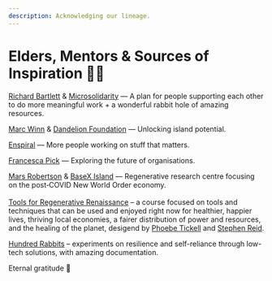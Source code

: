 ```yaml
---
description: Acknowledging our lineage.
---
```


# Elders, Mentors & Sources of Inspiration  🧙‍♂️

[Richard Bartlett](https://twitter.com/RichDecibels) & [Microsolidarity](http://microsolidarity.cc) — A plan for people supporting each other to do more meaningful work + a wonderful rabbit hole of amazing resources.

[Marc Winn](https://marcwinn.com) & [Dandelion Foundation](http://dandelion.gg) — Unlocking island potential.

[Enspiral](https://enspiral.com) — More people working on stuff that matters.

[Francesca Pick](https://www.francescapick.com) — Exploring the future of organisations.

[Mars Robertson](https://marsrobertson.com) & [BaseX Island](https://basexisland.com) — Regenerative research centre focusing on the post‑COVID New World Order economy.\
\
[Tools for Regenerative Renaissance](https://dandelion.earth/events/606dd3e63acbbf000ddaf497) – a course focused on tools and techniques that can be used and enjoyed right now for healthier, happier lives, thriving local economies, a fairer distribution of power and resources, and the healing of the planet, desigend by [Phoebe Tickell](http://www.phoebetickell.com) and [Stephen Reid](https://stephenreid.net).

[Hundred Rabbits](https://100r.co/site/home.html) – experiments on resilience and self-reliance through low-tech solutions, with amazing documentation.

Eternal gratitude 🙌

